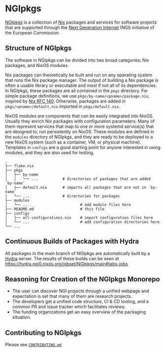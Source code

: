# NGIpkgs

[NGIpkgs](https://github.com/ngi-nix/NGIpkgs) is a collection of [Nix](https://nixos.org/) packages and services for software projects that are supported through the [Next Generation Internet](https://www.ngi.eu/) (NGI) initiative of the European Commission.

## Structure of NGIpkgs

The software in NGIpkgs can be divided into two broad categories: Nix packages, and NixOS modules.

Nix packages can theoretically be built and run on any operating system that runs the Nix package manager. The output of building a Nix package is often a usable library or executable and most if not all of its dependencies. In NGIpkgs, these packages are all contained in the `pkgs` directory. For simple package definitions, we use `pkgs/by-name/<pname>/package.nix`, inspired by [Nix RFC 140](https://github.com/NixOS/rfcs/blob/c8569f6719356009204133cd00d92010889ed56d/rfcs/0140-simple-package-paths.md). Otherwise, packages are added in `pkgs/<pname>/default.nix` imported in `pkgs/default.nix`.

NixOS modules are components that can be easily integrated into NixOS. Usually they enrich Nix packages with configuration parameters. Many of them represent services that map to one or more systemd service(s) that are designed to, run persistently on NixOS. These modules are defined in the `modules` directory of NGIpkgs, and they are ready to be deployed to a new NixOS system (such as a container, VM, or physical machine). Templates in `configs` are a good starting point for anyone interested in using modules, and they are also used for testing.

```
.
├── flake.nix
├── pkgs
│   ├── by-name
│   │   └── ...           # directories of packages that are added `by-name`
│   ├── default.nix       # imports all packages that are not in `by-name`
│   └── ...               # directories for packages
├── modules
│   └── ...                       # add module files here
├── README.md                     # this file
├── configs
│   ├── all-configurations.nix    # import configuration files here
│   └── ...                       # add configuration directories here
└── ...
```

## Continuous Builds of Packages with Hydra

All packages in the main branch of NGIpkgs are automatically built by a [Hydra](https://github.com/NixOS/hydra) server. The results of these builds can be seen at <https://hydra.ngi0.nixos.org/jobset/NGIpkgs/main#tabs-jobs>

## Reasoning for Creation of the NGIpkgs Monorepo

- The user can discover NGI projects through a unified webpage and expectation is set that many of them are research projects.
- The developers get a unified code structure, CI & CD tooling, and a common PR and issue tracker which facilitates reviews.
- The funding organizations get an easy overview of the packaging situation.

## Contributing to NGIpkgs

Please see [`CONTRIBUTING.md`](CONTRIBUTING.md)
